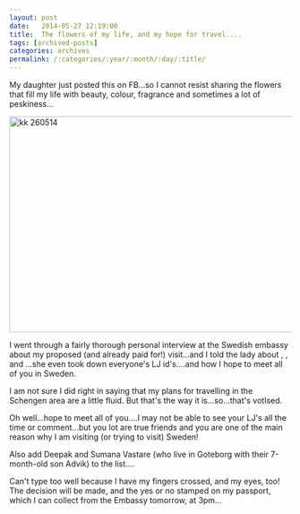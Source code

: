 ```yaml
---
layout: post
date:	2014-05-27 12:19:00
title:  The flowers of my life, and my hope for travel....
tags: [archived-posts]
categories: archives
permalink: /:categories/:year/:month/:day/:title/
---
```

My daughter just posted this on FB...so I cannot resist sharing the flowers that fill my life with beauty, colour, fragrance and sometimes a lot of peskiness...

<a href="https://www.flickr.com/photos/86494503@N00/14280901415" title="kk 260514 by mohandep, on Flickr"><img src="https://farm6.staticflickr.com/5522/14280901415_b120c0f397_z.jpg" width="640" height="385" alt="kk 260514"></a>

I went through a fairly thorough personal interview at the Swedish embassy about my proposed (and already paid for!) visit...and I told the lady about <LJ user="idahoswede">, <LJ user="kejn">, <LJ user="pondhopper"> and <LJ user="prashanthchengi">...she even took down everyone's LJ id's....and how I hope to meet all of you in Sweden. 

I am not sure I did right in saying that my plans for travelling in the Schengen area are a little fluid. But that's the way it is...so...that's votIsed.

Oh well...hope to meet all of you....I may not be able to see your LJ's all the time or comment...but you lot are true friends and you are one of the main reason why I am visiting (or trying to visit) Sweden!

Also add Deepak and Sumana Vastare (who live in Goteborg with their 7-month-old son Advik) to the list....

Can't type too well because I have my fingers crossed, and my eyes, too! The decision will be made, and the yes or no stamped on my passport, which I can collect from the Embassy tomorrow, at 3pm...
